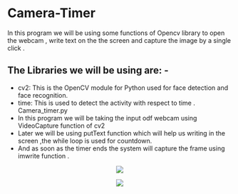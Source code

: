 # Camera-Timer


In this program we will be using some functions of Opencv library to open the webcam , write text on the the screen and capture the image by a single click .

The Libraries we will be using are: -
---

* cv2: This is the OpenCV module for Python used for face detection and face recognition.
* time: This is used to detect the activity with respect to time .
Camera_timer.py
* In this program we will be taking the input odf webcam using VideoCapture function of cv2
* Later we will be using putText function which will help us writing in the screen ,the while loop is used for countdown.
* And as soon as the timer ends the system will capture the frame using imwrite function .
<p align="center">
<img src="https://github.com/a-ma-n/Sixth-Sense/blob/main/resources/camera_timer1.png">
</p>
<p align="center">
<img src="https://github.com/a-ma-n/Sixth-Sense/blob/main/resources/camer_timer2.png">
</p>
